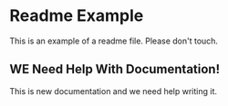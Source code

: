 # Readme Example

This is an example of a readme file. Please don't touch.

## WE Need Help With Documentation!

This is new documentation and we need help writing it.
